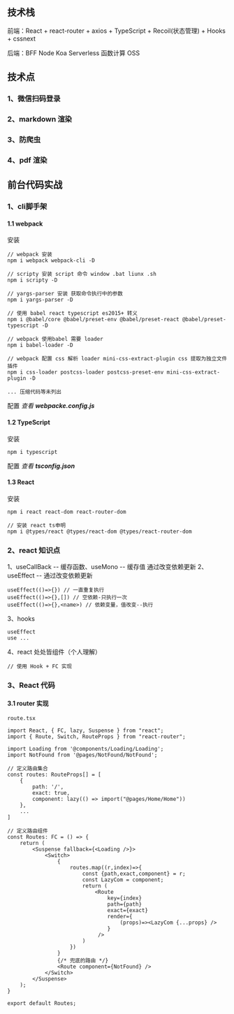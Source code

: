 ## 技术栈

前端：React + react-router + axios + TypeScript + Recoil(状态管理) + Hooks + cssnext

后端：BFF Node Koa Serverless 函数计算 OSS

## 技术点

### 1、微信扫码登录

### 2、markdown 渲染

### 3、防爬虫

### 4、pdf 渲染

## 前台代码实战

### 1、cli脚手架

#### 1.1 webpack
安装
```
// webpack 安装
npm i webpack webpack-cli -D

// scripty 安装 script 命令 window .bat liunx .sh
npm i scripty -D

// yargs-parser 安装 获取命令执行中的参数
npm i yargs-parser -D

// 使用 babel react typescript es2015+ 转义
npm i @babel/core @babel/preset-env @babel/preset-react @babel/preset-typescript -D

// webpack 使用babel 需要 loader
npm i babel-loader -D

// webpack 配置 css 解析 loader mini-css-extract-plugin css 提取为独立文件插件
npm i css-loader postcss-loader postcss-preset-env mini-css-extract-plugin -D

... 压缩代码等未列出
```
配置 *查看 **webpacke.config.js***

#### 1.2 TypeScript
安装
```
npm i typescript
```
配置 *查看 **tsconfig.json***

#### 1.3 React
安装
```
npm i react react-dom react-router-dom

// 安装 react ts申明
npm i @types/react @types/react-dom @types/react-router-dom
```
### 2、react 知识点

1、useCallBack -- 缓存函数、useMono -- 缓存值 通过改变依赖更新
2、useEffect -- 通过改变依赖更新
```
useEffect(()=>{}) // 一直重复执行
useEffect(()=>{},[]) // 空依赖-只执行一次
useEffect(()=>{},<name>) // 依赖变量，值改变--执行
```
3、hooks
```
useEffect
use ...
```

4、react 处处皆组件（个人理解）
```
// 使用 Hook + FC 实现
```

### 3、React 代码

#### 3.1 router 实现
```
route.tsx

import React, { FC, lazy, Suspense } from "react";
import { Route, Switch, RouteProps } from "react-router";

import Loading from '@components/Loading/Loading';
import NotFound from '@pages/NotFound/NotFound';

// 定义路由集合
const routes: RouteProps[] = [
    {
        path: '/',
        exact: true,
        component: lazy(() => import("@pages/Home/Home"))
    },
    ...
]

// 定义路由组件
const Routes: FC = () => {
    return (
        <Suspense fallback={<Loading />}>
            <Switch>
                {
                    routes.map((r,index)=>{
                        const {path,exact,component} = r;
                        const LazyCom = component;
                        return (
                            <Route
                                key={index}
                                path={path}
                                exact={exact}
                                render={
                                    (props)=><LazyCom {...props} />
                                }
                             />
                        )
                    })
                }
                {/* 兜底的路由 */}
                <Route component={NotFound} />
            </Switch>
        </Suspense>
    );
}

export default Routes;

```


